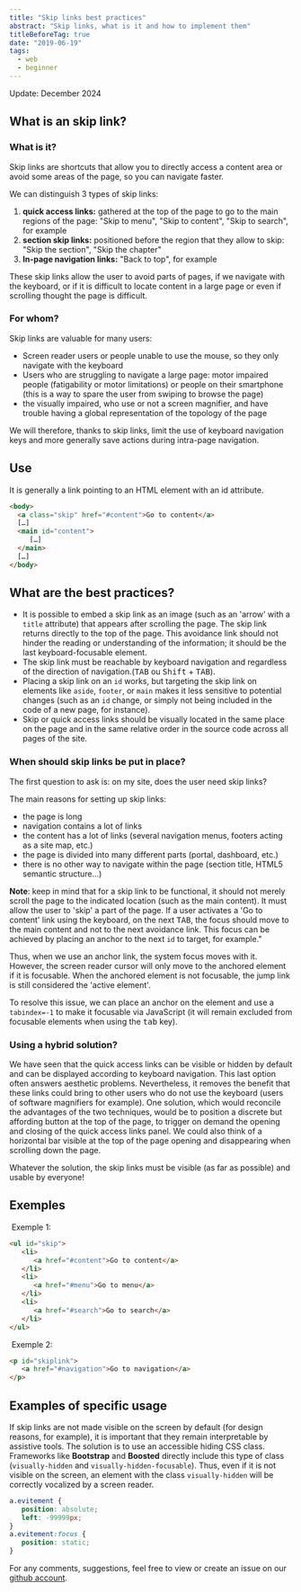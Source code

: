 ```yaml
---
title: "Skip links best practices"
abstract: "Skip links, what is it and how to implement them"
titleBeforeTag: true
date: "2019-06-19"
tags:
  - web
  - beginner
---
```


Update: December 2024

## What is an skip link?

### What is it?

Skip links are shortcuts that allow you to directly access a content area or avoid some areas of the page, so you can navigate faster.

We can distinguish 3 types of skip links:

1. **quick access links:** gathered at the top of the page to go to the main regions of the page: "Skip to menu", "Skip to content", "Skip to search", for example
2. **section skip links:** positioned before the region that they allow to skip: "Skip the section", "Skip the chapter"
3. **In-page navigation links:** "Back to top", for example

These skip links allow the user to avoid parts of pages, if we navigate with the keyboard, or if it is difficult to locate content in a large page or even if scrolling thought the page is difficult.

### For whom?

Skip links are valuable for many users:

- Screen reader users or people unable to use the mouse, so they only navigate with the keyboard
- Users who are struggling to navigate a large page: motor impaired people (fatigability or motor limitations) or people on their smartphone (this is a way to spare the user from swiping to browse the page)
- the visually impaired, who use or not a screen magnifier, and have trouble having a global representation of the topology of the page

We will therefore, thanks to skip links, limit the use of keyboard navigation keys and more generally save actions during intra-page navigation.

## Use

It is generally a link pointing to an HTML element with an id attribute.

```html
<body>
  <a class="skip" href="#content">Go to content</a>
  […]
  <main id="content">
     […]
  </main>
  […]
</body>
```

## What are the best practices?

- It is possible to embed a skip link as an image (such as an 'arrow' with a <code>title</code> attribute) that appears after scrolling the page. The skip link returns directly to the top of the page. This avoidance link should not hinder the reading or understanding of the information; it should be the last keyboard-focusable element.
- The skip link must be reachable by keyboard navigation and regardless of the direction of navigation.(<kbd>TAB</kbd> ou <kbd>Shift</kbd> + <kbd>TAB</kbd>).
- Placing a skip link on an <code>id</code> works, but targeting the skip link on elements like <code>aside</code>, <code>footer</code>, or <code>main</code> makes it less sensitive to potential changes (such as an <code>id</code> change, or simply not being included in the code of a new page, for instance).
- Skip or quick access links should be visually located in the same place on the page and in the same relative order in the source code across all pages of the site.

### When should skip links be put in place?

The first question to ask is: on my site, does the user need skip links?

The main reasons for setting up skip links:

- the page is long
- navigation contains a lot of links
- the content has a lot of links (several navigation menus, footers acting as a site map, etc.)
- the page is divided into many different parts (portal, dashboard, etc.)
- there is no other way to navigate within the page (section title, HTML5 semantic structure…)

**Note**: keep in mind that for a skip link to be functional, it should not merely scroll the page to the indicated location (such as the main content). It must allow the user to 'skip' a part of the page. If a user activates a 'Go to content' link using the keyboard, on the next <kbd>TAB</kbd>, the focus should move to the main content and not to the next avoidance link. This focus can be achieved by placing an anchor to the next <code>id</code> to target, for example."

Thus, when we use an anchor link, the system focus moves with it. However, the screen reader cursor will only move to the anchored element if it is focusable. When the anchored element is not focusable, the jump link is still considered the 'active element'.

To resolve this issue, we can place an anchor on the element and use a <code>tabindex=-1</code> to make it focusable via JavaScript (it will remain excluded from focusable elements when using the <kbd>tab</kbd> key).

### Using a hybrid solution?

We have seen that the quick access links can be visible or hidden by default and can be displayed according to keyboard navigation. This last option often answers aesthetic problems. Nevertheless, it removes the benefit that these links could bring to other users who do not use the keyboard (users of software magnifiers for example). One solution, which would reconcile the advantages of the two techniques, would be to position a discrete but affording button at the top of the page, to trigger on demand the opening and closing of the quick access links panel. We could also think of a horizontal bar visible at the top of the page opening and disappearing when scrolling down the page.

Whatever the solution, the skip links must be visible (as far as possible) and usable by everyone!

## Exemples

&nbsp;Exemple 1:
```html
<ul id="skip">
   <li>
      <a href="#content">Go to content</a>
   </li>
   <li>
      <a href="#menu">Go to menu</a>
   </li>
   <li>
      <a href="#search">Go to search</a>
   </li>
</ul>
```

&nbsp;Exemple 2:
```html
<p id="skiplink">
   <a href="#navigation">Go to navigation</a>
</p>
```

## Examples of specific usage

If skip links are not made visible on the screen by default (for design reasons, for example), it is important that they remain interpretable by assistive tools.
The solution is to use an accessible hiding CSS class. Frameworks like **Bootstrap** and **Boosted** directly include this type of class (<code lang="en">visually-hidden</code>  and <code lang="en">visually-hidden-focusable</code>). Thus, even if it is not visible on the screen, an element with the class <code lang="en">visually-hidden</code> will be correctly vocalized by a screen reader.

```css
a.evitement {
   position: absolute;
   left: -99999px;
}
a.evitement:focus {
   position: static;
}
```

For any comments, suggestions, feel free to view or create an issue on our <a href="https://github.com/Orange-OpenSource/a11y-guidelines/issues">github account</a>.
